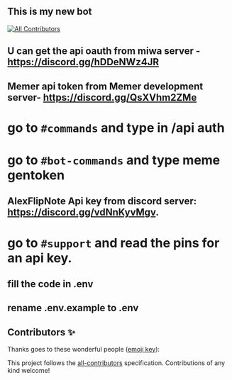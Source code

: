 ## This is my new bot
<!-- ALL-CONTRIBUTORS-BADGE:START - Do not remove or modify this section -->
[![All Contributors](https://img.shields.io/github/all-contributors/HypsterOP/Michiaki)](#contributors-)
<!-- ALL-CONTRIBUTORS-BADGE:END -->

## U can get the api oauth from miwa server  - https://discord.gg/hDDeNWz4JR

## Memer api token from Memer development server- https://discord.gg/QsXVhm2ZMe

# go to `#commands` and type in /api auth

# go to `#bot-commands` and type meme gentoken

## AlexFlipNote Api key from discord server: https://discord.gg/vdNnKyvMgv.

# go to `#support` and read the pins for an api key.

## fill the code in .env

## rename .env.example to .env
## Contributors ✨

Thanks goes to these wonderful people ([emoji key](https://allcontributors.org/docs/en/emoji-key)):

<!-- ALL-CONTRIBUTORS-LIST:START - Do not remove or modify this section -->
<!-- prettier-ignore-start -->
<!-- markdownlint-disable -->
<!-- markdownlint-restore -->
<!-- prettier-ignore-end -->
<!-- ALL-CONTRIBUTORS-LIST:END -->

This project follows the [all-contributors](https://github.com/all-contributors/all-contributors) specification. Contributions of any kind welcome!